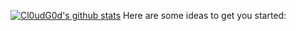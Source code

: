 [![Cl0udG0d's github stats](https://github-readme-stats.vercel.app/api?username=s7safe)](https://github.com/anuraghazra/github-readme-stats)
Here are some ideas to get you started:

<!--
**s7safe/s7safe** is a ✨ _special_ ✨ repository because its `README.md` (this file) appears on your GitHub profile.


- 🔭 I’m currently working on ...
- 🌱 I’m currently learning ...
- 👯 I’m looking to collaborate on ...
- 🤔 I’m looking for help with ...
- 💬 Ask me about ...
- 📫 How to reach me: ...
- 😄 Pronouns: ...
- ⚡ Fun fact: ...
-->
